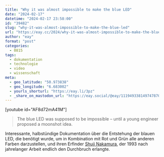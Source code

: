 ```yaml
---
title: "Why it was almost impossible to make the blue LED"
date: "2024-02-17"
datetime: "2024-02-17 23:58:00"
id: "39482"
slug: "why-it-was-almost-impossible-to-make-the-blue-led"
url: "https://eay.cc/2024/why-it-was-almost-impossible-to-make-the-blue-led/"
author: "eay"
format: "post"
categories:
  - 0815
tags:
  - dokumentation
  - technologie
  - video
  - wissenschaft
meta:
  - geo_latitude: "50.973838"
  - geo_longitude: "6.683002"
  - yourls_shorturl: "https://eay.li/3pz"
  - _share_on_mastodon_url: "https://eay.social/@eay/111949338149747870"
---
```


\[youtube id="AF8d72mA41M"\]

> The blue LED was supposed to be impossible – until a young engineer proposed a moonshot idea.

Interessante, halbstündige Dokumentation über die Entstehung der blauen LED, die benötigt wurde, um in Kombination mit Rot und Grün alle anderen Farben darzustellen, und ihren Erfinder [Shuji Nakamura](https://en.wikipedia.org/wiki/Shuji_Nakamura), der 1993 nach jahrelanger Arbeit endlich den Durchbruch erlangte.

